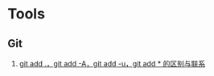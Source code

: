 # Tools

## Git

1. [git add .，git add -A，git add -u，git add * 的区别与联系](./difference-between-git-add-commands.md)
